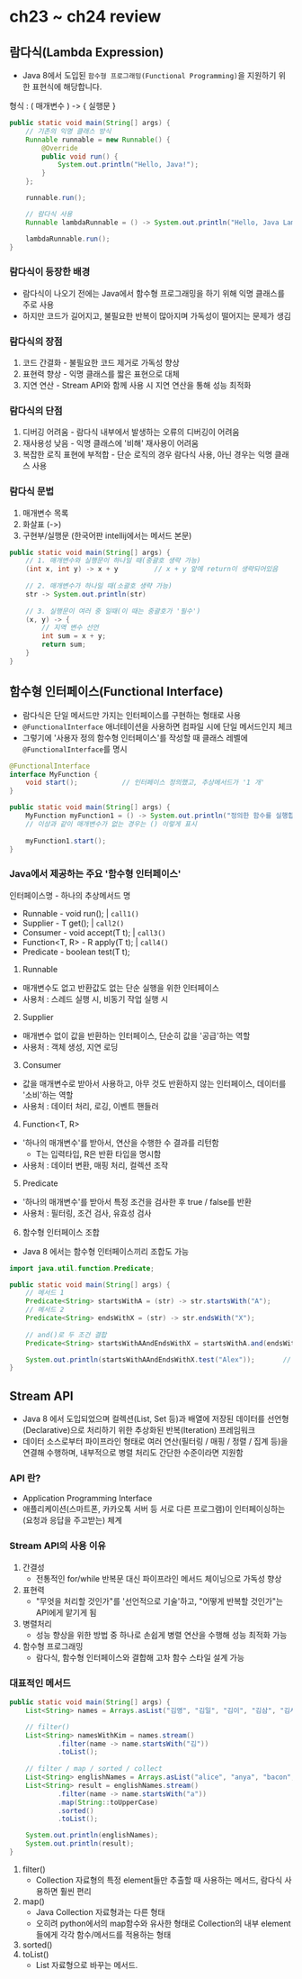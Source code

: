 # ch23 ~ ch24 review

## 람다식(Lambda Expression)
- Java 8에서 도입된 `함수형 프로그래밍(Functional Programming)`을 지원하기 위한 표현식에 해당합니다.

형식 : ( 매개변수 ) -> { 실행문 }
```java
public static void main(String[] args) {
    // 기존의 익명 클래스 방식
    Runnable runnable = new Runnable() {
        @Override
        public void run() {
            System.out.println("Hello, Java!");
        }
    };

    runnable.run();

    // 람다식 사용
    Runnable lambdaRunnable = () -> System.out.println("Hello, Java Lambda!");

    lambdaRunnable.run();
}
```

### 람다식이 등장한 배경
- 람다식이 나오기 전에는 Java에서 함수형 프로그래밍을 하기 위해 익명 클래스를 주로 사용
- 하지만 코드가 길어지고, 불필요한 반복이 많아지며 가독성이 떨어지는 문제가 생김

### 람다식의 장점
1. 코드 간결화 - 불필요한 코드 제거로 가독성 향상
2. 표현력 향상 - 익명 클래스를 짧은 표현으로 대체
3. 지연 연산 - Stream API와 함께 사용 시 지연 연산을 통해 성능 최적화

### 람다식의 단점
1. 디버깅 어려움 - 람다식 내부에서 발생하는 오류의 디버깅이 어려움
2. 재사용성 낮음 - 익명 클래스에 '비해' 재사용이 어려움
3. 복잡한 로직 표현에 부적합 - 단순 로직의 경우 람다식 사용, 아닌 경우는 익명 클래스 사용

### 람다식 문법
1. 매개변수 목록
2. 화살표 (->)
3. 구현부/실행문 (한국어판 intellij에서는 메서드 본문)

```java
public static void main(String[] args) {
    // 1. 매개변수와 실행문이 하나일 때(중괄호 생략 가능)
    (int x, int y) -> x + y         // x + y 앞에 return이 생략되어있음
            
    // 2. 매개변수가 하나일 때(소괄호 생략 가능)
    str -> System.out.println(str)
            
    // 3. 실행문이 여러 중 일때(이 때는 중괄호가 '필수')
    (x, y) -> {
        // 지역 변수 선언
        int sum = x + y;
        return sum;
    }
}
```

## 함수형 인터페이스(Functional Interface)
- 람다식은 단일 메서드만 가지는 인터페이스를 구현하는 형태로 사용
- `@FunctionalInterface` 애너테이션을 사용하면 컴파일 시에 단일 메서드인지 체크
- 그렇기에 '사용자 정의 함수형 인터페이스'를 작성할 때 클래스 레벨에 `@FunctionalInterface`를 명시
```java
@FunctionalInterface
interface MyFunction {
    void start();           // 인터페이스 정의했고, 추상메서드가 '1 개'
}

public static void main(String[] args) {
    MyFunction myFunction1 = () -> System.out.println("정의한 함수를 실행합니다");
    // 이상과 같이 매개변수가 없는 경우는 () 이렇게 표시
    
    myFunction1.start();
}
```
### Java에서 제공하는 주요 '함수형 인터페이스'  
인터페이스명 - 하나의 추상메서드 명
- Runnable - void run();              |  `call1()`
- Supplier<T> - T get();              |  `call2()`
- Consumer<T> - void accept(T t);     |  `call3()`
- Function<T, R> - R apply(T t);      |  `call4()`
- Predicate<T> - boolean test(T t);

1. Runnable
- 매개변수도 없고 반환값도 없는 단순 실행을 위한 인터페이스
- 사용처 : 스레드 실행 시, 비동기 작업 실행 시

2. Supplier<T>
- 매개변수 없이 값을 반환하는 인터페이스, 단순히 값을 '공급'하는 역할
- 사용처 : 객체 생성, 지연 로딩

3. Consumer<T>
- 값을 매개변수로 받아서 사용하고, 아무 것도 반환하지 않는 인터페이스, 데이터를 '소비'하는 역할
- 사용처 : 데이터 처리, 로깅, 이벤트 핸들러

4. Function<T, R>
- '하나의 매개변수'를 받아서, 연산을 수행한 수 결과를 리턴함
    - T는 입력타입, R은 반환 타입을 명시함
- 사용처 : 데이터 변환, 매핑 처리, 컬렉션 조작

5. Predicate<T>
- '하나의 매개변수'를 받아서 특정 조건을 검사한 후 true / false를 반환
- 사용처 : 필터링, 조건 검사, 유효성 검사

6. 함수형 인터페이스 조합
- Java 8 에서는 함수형 인터페이스끼리 조합도 가능

```java
import java.util.function.Predicate;

public static void main(String[] args) {
    // 메서드 1
    Predicate<String> startsWithA = (str) -> str.startsWith("A");
    // 메서드 2
    Predicate<String> endsWithX = (str) -> str.endsWith("X");
    
    // and()로 두 조건 결합
    Predicate<String> startsWithAAndEndsWithX = startsWithA.and(endsWithX);

    System.out.println(startsWithAAndEndsWithX.test("Alex"));       // true
}
```

## Stream API
- Java 8 에서 도입되었으며 컬렉션(List, Set 등)과 배열에 저장된 데이터를 선언형(Declarative)으로
  처리하기 위한 추상화된 반복(Iteration) 프레임워크
- 데이터 소스로부터 파이프라인 형태로 여러 연산(필터링 / 매핑 / 정렬 / 집계 등)을 연결해 수행하며,
  내부적으로 병렬 처리도 간단한 수준이라면 지원함

### API 란?
- Application Programming Interface
- 애플리케이션(스마트폰, 카카오톡 서버 등 서로 다른 프로그램)이 인터페이싱하는(요청과 응답을 주고받는) 체계

### Stream API의 사용 이유
1. 간결성
    - 전통적인 for/while 반복문 대신 파이프라인 메서드 체이닝으로 가독성 향상
2. 표현력
    - "무엇을 처리할 것인가"를 '선언적으로 기술'하고, "어떻게 반복할 것인가"는 API에게 맡기게 됨
3. 병렬처리
    - 성능 향상을 위한 방법 중 하나로 손쉽게 병렬 연산을 수행해 성능 최적화 가능
4. 함수형 프로그래밍
    - 람다식, 함수형 인터페이스와 결합해 고차 함수 스타일 설계 가능

### 대표적인 메서드
```java
public static void main(String[] args) {
    List<String> names = Arrays.asList("김영", "김일", "김이", "김삼", "김사", "최오", "최육", "최칠");

    // filter()
    List<String> namesWithKim = names.stream()
            .filter(name -> name.startsWith("김"))
            .toList();
    
    // filter / map / sorted / collect
    List<String> englishNames = Arrays.asList("alice", "anya", "bacon", "camel", "pascal", "yor", "spy", "family");
    List<String> result = englishNames.stream()
            .filter(name -> name.startsWith("a"))
            .map(String::toUpperCase)
            .sorted()
            .toList();

    System.out.println(englishNames);
    System.out.println(result);
}
```
1. filter() 
   - Collection 자료형의 특정 element들만 추출할 때 사용하는 메서드, 람다식 사용하면 훨씬 편리
2. map() 
   - Java Collection 자료형과는 다른 형태
   - 오히려 python에서의 map함수와 유사한 형태로 Collection의 내부 element들에게 각각 함수/메서드를 적용하는 형태
3. sorted()
4. toList() 
    - List 자료형으로 바꾸는 메서드.
